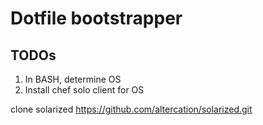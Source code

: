 Dotfile bootstrapper
====================

TODOs
-----
1. In BASH, determine OS
2. Install chef solo client for OS

clone solarized https://github.com/altercation/solarized.git
